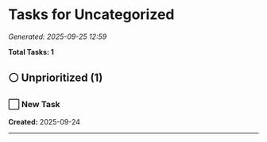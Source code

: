 # Tasks for Uncategorized

*Generated: 2025-09-25 12:59*

**Total Tasks: 1**

## ⚪ Unprioritized (1)

### ⬜ New Task

**Created:** 2025-09-24  

---

